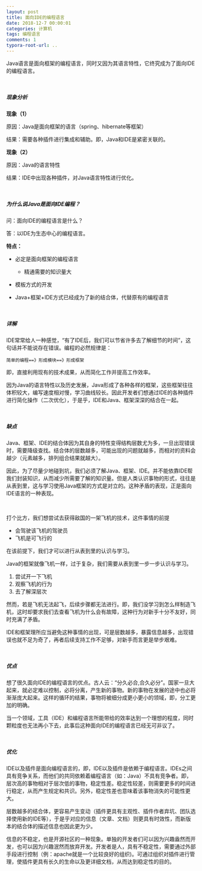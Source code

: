 ```yaml
---
layout: post
title: 面向IDE的编程语言
date: 2018-12-7 00:00:01
categories: 计算机
tags: 编程语言
comments: 1
typora-root-url: ..
---
```




Java语言是面向框架的编程语言，同时又因为其语言特性，它终究成为了面向IDE的编程语言。

<br>

##### 现象分析

**现象（1）**

原因：Java是面向框架的语言（spring、hibernate等框架）

结果：需要各种插件进行集成和辅助。即，Java和IDE是紧密关联的。

**现象（2）**

原因：Java的语言特性

结果：IDE中出现各种插件，对Java语言特性进行优化。

<br>

##### 为什么说Java是面向IDE编程？

问：面向IDE的编程语言是什么？

答：以IDE为生态中心的编程语言。

**特点：**

- 必定是面向框架的编程语言
  - 精通需要的知识量大

- 模板方式的开发
- Java+框架+IDE方式已经成为了新的结合体，代替原有的编程语言

<br>

##### 详解

IDE常常给人一种感觉，“有了IDE后，我们可以节省许多去了解细节的时间”，这句话并不能说存在错误。编程的必然规律是：

```
简单的编程==》形成模块==》形成框架
```

即，直接利用现有的技术成果，从而简化工作并提高工作效率。

因为Java的语言特性以及历史发展，Java形成了各种各样的框架，这些框架往往体积较大，编写速度相对慢，学习曲线较长。因此开发者们想通过IDE的各种插件进行简化操作（二次优化），于是乎，IDE和Java、框架深深的结合在一起。

<br>

##### 缺点

Java、框架、IDE的结合体因为其自身的特性变得结构层数尤为多，一旦出现错误时，需要降级查找。结合体的层数越多，可能出现的问题就越多，而相对的资料会越少（元素越多，排列组合结果就越大）。

因此，为了尽量少地碰到坑，我们必须了解Java、框架、IDE。并不能依靠IDE帮我们封装知识，从而减少所需要了解的知识量。但是人类认识事物的形式，往往是从表到里，这与学习使用Java框架的方式是对立的。这种矛盾的表现，正是面向IDE语言的一种表现。

<br>

打个比方，我们想尝试去获得敌国的一架飞机的技术，这件事情的前提

- 会驾驶该飞机的驾驶员
- 飞机是可飞行的

在该前提下，我们才可以进行从表到里的认识与学习。

Java的框架就像飞机一样，过于复杂，我们需要从表到里一步一步认识与学习。

1. 尝试开一下飞机
2. 观察飞机的行为
3. 去了解深层次

然而，若是飞机无法起飞，后续步骤都无法进行。即，我们没学习到怎么样制造飞机，这时却要求我们去查看飞机为什么会有故障，这种行为对新手十分不友好，同时充满了矛盾。

IDE和框架理所应当避免这种事情的出现，可是层数越多，暴露信息越多，出现错误也就不足为奇了，再者后续支持工作不足够，对新手而言更是举步艰难。

<br>

##### 优点

想了很久面向IDE的编程语言的优点。古人云：“分久必合,合久必分”。国家一旦大起来，就必定难以控制，必将分离，产生新的事物。新的事物在发展的途中也必将渐渐庞大起来。这样的循环的结果，事物将被细分成更小更小的领域，即，分工更加的明确。

当一个领域，工具（IDE）和编程语言所能带给的效率达到一个理想的程度，同时颗粒度也无法再小下去，此事后这种面向IDE的编程语言已经无可非议了。

<br>

##### 优化

IDE以及插件是面向编程语言的，即，IDE以及插件是依赖于编程语言。IDEs之间具有竞争关系，而他们的共同依赖着编程语言（如：Java）不具有竞争者。即，层次高的事物相对于层次低的事物，稳定性差。稳定性较差，则需要更多的时间进行稳定，从而产生规定和共识。另外，稳定性差也意味着该事物消失的可能性更大。

层数越多的结合体，更容易产生变动（插件更具有主观性、插件作者弃坑、团队选择使用新的IDE等），于是乎对应的信息（文章、文档）则更具有时效性，而新版本的结合体的描述信息也因此更为少。

信息的不稳定，也是开源社区的一种现象。单独的开发者们可以因为兴趣盎然而开发，也可以因为兴趣泯然而放弃开发。开发者是人，具有不稳定性，需要通过外部手段进行控制（例：apache就是一个比较良好的组织)。可通过组织对插件进行管理，使插件更具有长久的生命以及更详细文档，从而达到稳定性的目的。

